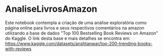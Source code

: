 # AnaliseLivrosAmazon


Este notebook contempla a criação de uma análise exploratória como página online para livros e seus respectivos comentários na amazon utilizando a base de dados "Top 100 Bestselling Book Reviews on Amazon" do Kaggle. O link desta base e mais detalhes se encontra em: https://www.kaggle.com/datasets/anshtanwar/top-200-trending-books-with-reviews

